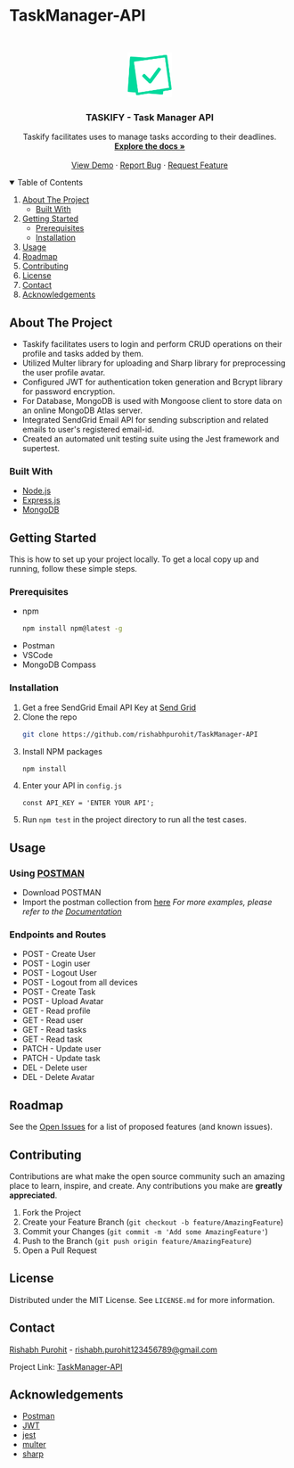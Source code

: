 # TaskManager-API

<!-- PROJECT LOGO -->
<br />
<p align="center">
  <a href="https://github.com/rishabhpurohit/TaskManager-API/blob/main/">
    <img src="images/logo.png" alt="Logo" width="80" height="80">
  </a>

  <h3 align="center">TASKIFY - Task Manager API</h3>

  <p align="center">
    Taskify facilitates uses to manage tasks according to their deadlines.
    <br />
    <a href="https://github.com/rishabhpurohit/TaskManager-API/blob/main/README.md"><strong>Explore the docs »</strong></a>
    <br />
    <br />
    <a href="https://github.com/rishabhpurohit/TaskManager-API/blob/main/README.md#usage">View Demo</a>
    ·
    <a href="https://github.com/rishabhpurohit/TaskManager-API/issues">Report Bug</a>
    ·
    <a href="https://github.com/rishabhpurohit/TaskManager-API/issues">Request Feature</a>
  </p>
</p>



<!-- TABLE OF CONTENTS -->
<details open="open">
  <summary>Table of Contents</summary>
  <ol>
    <li>
      <a href="#about-the-project">About The Project</a>
      <ul>
        <li><a href="#built-with">Built With</a></li>
      </ul>
    </li>
    <li>
      <a href="#getting-started">Getting Started</a>
      <ul>
        <li><a href="#prerequisites">Prerequisites</a></li>
        <li><a href="#installation">Installation</a></li>
      </ul>
    </li>
    <li><a href="#usage">Usage</a></li>
    <li><a href="#roadmap">Roadmap</a></li>
    <li><a href="#contributing">Contributing</a></li>
    <li><a href="#license">License</a></li>
    <li><a href="#contact">Contact</a></li>
    <li><a href="#acknowledgements">Acknowledgements</a></li>
  </ol>
</details>



<!-- ABOUT THE PROJECT -->
## About The Project

* Taskify facilitates users to login and perform CRUD operations on their profile and tasks added by them.
* Utilized Multer library for uploading and Sharp library for preprocessing the user profile avatar.
* Configured JWT for authentication token generation and Bcrypt library for password encryption.
* For Database, MongoDB is used with Mongoose client to store data on an online MongoDB Atlas server.
* Integrated SendGrid Email API for sending subscription and related emails to user's registered email-id.
* Created an automated unit testing suite using the Jest framework and supertest.



### Built With
* [Node.js](https://nodejs.org/en/)
* [Express.js](https://expressjs.com/)
* [MongoDB](https://www.mongodb.com/)



<!-- GETTING STARTED -->
## Getting Started

This is how to set up your project locally.
To get a local copy up and running, follow these simple steps.

### Prerequisites

* npm
  ```sh
  npm install npm@latest -g
  ```
* Postman
* VSCode
* MongoDB Compass


### Installation

1. Get a free SendGrid Email API Key at [Send Grid](https://sendgrid.com/solutions/email-api/)
2. Clone the repo
   ```sh
   git clone https://github.com/rishabhpurohit/TaskManager-API
   ```
3. Install NPM packages
   ```sh
   npm install
   ```
4. Enter your API in `config.js`
   ```JS
   const API_KEY = 'ENTER YOUR API';
   ```
5. Run `npm test` in the project directory to run all the test cases.
   


<!-- USAGE EXAMPLES -->
## Usage

### Using [POSTMAN](https://www.postman.com/)
* Download POSTMAN 
* Import the postman collection from [here](https://github.com/rishabhpurohit/TaskManager-API/blob/main/Postman/TaskManager.postman_collection.json)
_For more examples, please refer to the [Documentation](https://github.com/rishabhpurohit/TaskManager-API/edit/main/README.md)_


### Endpoints and Routes
* POST - Create User
* POST - Login user
* POST - Logout User
* POST - Logout from all devices
* POST - Create Task
* POST - Upload Avatar
* GET - Read profile
* GET - Read user
* GET - Read tasks
* GET - Read task
* PATCH - Update user
* PATCH - Update task
* DEL - Delete user
* DEL - Delete Avatar


<!-- ROADMAP -->
## Roadmap

See the [Open Issues](https://github.com/rishabhpurohit/TaskManager-API/issues) for a list of proposed features (and known issues).



<!-- CONTRIBUTING -->
## Contributing

Contributions are what make the open source community such an amazing place to learn, inspire, and create. Any contributions you make are **greatly appreciated**.

1. Fork the Project
2. Create your Feature Branch (`git checkout -b feature/AmazingFeature`)
3. Commit your Changes (`git commit -m 'Add some AmazingFeature'`)
4. Push to the Branch (`git push origin feature/AmazingFeature`)
5. Open a Pull Request



<!-- LICENSE -->
## License

Distributed under the MIT License. See `LICENSE.md` for more information.



<!-- CONTACT -->
## Contact

[Rishabh Purohit](https://github.com/rishabhpurohit) - rishabh.purohit123456789@gmail.com

Project Link: [TaskManager-API](https://github.com/rishabhpurohit/TaskManager-API)



<!-- ACKNOWLEDGEMENTS -->
## Acknowledgements
* [Postman](https://www.postman.com/)
* [JWT](https://www.npmjs.com/package/jsonwebtoken)
* [jest](https://www.npmjs.com/package/jest)
* [multer](https://www.npmjs.com/package/multer)
* [sharp](https://www.npmjs.com/package/sharp)
